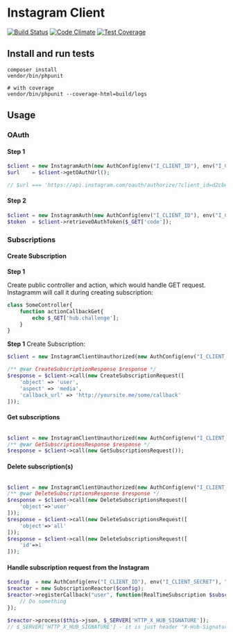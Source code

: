 # Instagram Client

[![Build Status](https://travis-ci.org/urakozz/php-instagram-client.svg?branch=master)](https://travis-ci.org/urakozz/php-instagram-client)
[![Code Climate](https://codeclimate.com/github/urakozz/php-instagram-client/badges/gpa.svg)](https://codeclimate.com/github/urakozz/php-instagram-client)
[![Test Coverage](https://codeclimate.com/github/urakozz/php-instagram-client/badges/coverage.svg)](https://codeclimate.com/github/urakozz/php-instagram-client/coverage)

## Install and run tests

```
composer install
vendor/bin/phpunit

# with coverage
vendor/bin/phpunit --coverage-html=build/logs

```

## Usage

### OAuth

#### Step 1

```php
$client = new InstagramAuth(new AuthConfig(env("I_CLIENT_ID"), env("I_CLIENT_SECRET"), "http://localhost/auth"));
$url    = $client->getOAuthUrl();

// $url === 'https://api.instagram.com/oauth/authorize/?client_id=d2cbeff4792242f7b49ea65f984a1237&response_type=code&redirect_uri=http://localhost/auth&scopes=basic
```

#### Step 2
```php
$client = new InstagramAuth(new AuthConfig(env("I_CLIENT_ID"), env("I_CLIENT_SECRET"), "http://localhost/auth"));
$token  = $client->retrieveOAuthToken($_GET['code']);

```

### Subscriptions

#### Create Subscription

**Step 1**

Create public controller and action, which would handle GET request. Instagramm will call it during creating subscription:
```php
class SomeController{
    function actionCallbackGet{
        echo $_GET['hub.challenge'];
    }
}
```

**Step 1**
Create Subscription:
```php
$client = new InstagramClientUnauthorized(new AuthConfig(env("I_CLIENT_ID"), env("I_CLIENT_SECRET"), "http://localhost/auth"));

/** @var CreateSubscriptionResponse $response */
$response = $client->call(new CreateSubscriptionRequest([
    'object' => 'user',
    'aspect' => 'media',
    'callback_url' => 'http://yoursite.me/some/callback'
]));

```

#### Get subscriptions

```php

$client = new InstagramClientUnauthorized(new AuthConfig(env("I_CLIENT_ID"), env("I_CLIENT_SECRET"), "http://localhost/auth"));
/** @var GetSubscriptionsResponse $response */
$response = $client->call(new GetSubscriptionsRequest());

```

#### Delete subscription(s)

```php

$client = new InstagramClientUnauthorized(new AuthConfig(env("I_CLIENT_ID"), env("I_CLIENT_SECRET"), "http://localhost/auth"));
/** @var DeleteSubscriptionsResponse $response */
$response = $client->call(new DeleteSubscriptionsRequest([
    'object'=>'user'
]));
$response = $client->call(new DeleteSubscriptionsRequest([
    'object'=>'all'
]));
$response = $client->call(new DeleteSubscriptionsRequest([
    'id'=>1
]));

```

#### Handle subscription request from the Instagram

```php
$config  = new AuthConfig(env("I_CLIENT_ID"), env("I_CLIENT_SECRET"), "http://localhost/auth");
$reactor = new SubscriptionReactor($config);
$reactor->registerCallback("user", function(RealTimeSubscription $subscription){
    // Do something
});

$reactor->process($this->json, $_SERVER['HTTP_X_HUB_SIGNATURE']);
// $_SERVER['HTTP_X_HUB_SIGNATURE'] - it is just header "X-Hub-Signature"

```






